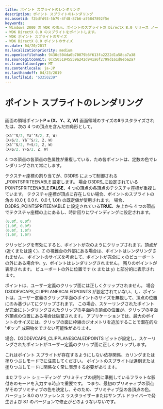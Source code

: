 ```yaml
---
title: ポイント スプライトのレンダリング
description: ポイント スプライトのレンダリング
ms.assetid: f2bdfd93-5b79-4f48-87b6-a76847892f5e
keywords:
- Windows 2000 の WDK の表示、ポイントのスプライトの DirectX 8.0 リリース ノートします。
- WDK DirectX 8.0 のスプライトをポイントします。
- WDK ポイント スプライトのサイズ
- WDK DirectX 8.0 ポイントのサイズ
ms.date: 04/20/2017
ms.localizationpriority: medium
ms.openlocfilehash: 9430c504da0b70079b6f613fa2222d1a58ca7a38
ms.sourcegitcommit: 0cc5051945559a242d941a6f2799d161d8eba2a7
ms.translationtype: MT
ms.contentlocale: ja-JP
ms.lasthandoff: 04/23/2019
ms.locfileid: "63350239"
---
```

# <a name="rendering-point-sprites"></a>ポイント スプライトのレンダリング


## <span id="ddk_rendering_point_sprites_gg"></span><span id="DDK_RENDERING_POINT_SPRITES_GG"></span>


画面の領域ポイント**P = (X、Y、Z, W)** 画面領域のサイズの**S**ラスタライズされたは、次の 4 つの頂点を含んだ四角形として。

```cpp
(Xâˆ’S/2, Yâˆ’S/2, Z, W)
(X+S/2, Yâˆ’S/2, Z, W)
(Xâˆ’S/2, Y+S/2, Z, W)
(X+S/2, Y+S/2, Z, W)
```

4 つの頂点の各頂点の色属性が重複している、ため各ポイントは、定数の色でレンダリングされて常にします。

テクスチャ座標の割り当てが、D3DRS によって制御される\_POINTSPRITEENABLE 設定します。 場合 D3DRS\_に設定されている POINTSPRITEENABLE **FALSE**、4 つの頂点の各頂点のテクスチャ座標が重複しています。 テクスチャ座標が頂点に存在しない場合、ポイントのスプライトの角の (0.0 f, 0.0 f、0.0 f, 1.0f) の既定値が使用されます。 場合、D3DRS\_POINTSPRITEENABLE に設定されている**TRUE**、左上から 4 つの頂点でテクスチャ座標の上にあるし、時計回りにワインディングに設定されます。

```cpp
(0.0f, 0.0f)
(1.0f, 0.0f)
(0.0f, 1.0f)
(1.0f, 1.0f)
```

クリッピングを有効にすると、ポイントが次のようにクリップされます。頂点が (近くまたは遠く)、Z の視錐台の外部にある場合は、ポイントはレンダリングされません。 ポイントのサイズを考慮して、ポイントが完全に x のビューポートの外にある場合や、y、ポイントはレンダリングされません。 残りのポイントが表示されます。 ビューポートの外に位置です (x または y) と部分的に表示されます。

ポイントは、ユーザー定義のクリップ面には正しくクリップされません。 場合 D3DDEVCAPS\_CLIPPLANESCALEDPOINTS が設定されていない、し、ポイントは、ユーザー定義のクリップ平面のポイントのサイズを無視して、頂点の位置にのみ基づいてにクリップされます。 この場合、スケーリングされたポイントが完全にレンダリングされたクリップの平面内の頂点の位置が、クリップの平面外頂点の位置にある場合は破棄されます。 アプリケーションでは、最大のポイントのサイズには、クリップの面に枠線のジオメトリを追加することで潜在的な 'ポップ' 成果物をできない可能性があります。

場合、D3DDEVCAPS\_CLIPPLANESCALEDPOINTS ビットが設定し、スケーリングされたポイントがユーザー定義のクリップ面に正しくクリップします。

これはポイント スプライトが存在するようにしない依存関係、カリングまたは塗りつぶしモードでに注意してください。 ポイントのスプライトは選別または塗りつぶしモードに関係なく常に表示する必要があります。

またフラット シェーディング プリミティブの規則に準拠しているフラットな影付きのモードを入力する時点で重要です。 つまり、最初のプリミティブの頂点がそのプリミティブの色を決定し、そのため、プリミティブ型の各頂点の色。 バージョン 8.0 のリファレンス ラスタライザーまたはサンプル ドライバーで発生および 8.1 のバージョンで修正がどのようないないです。

 

 





